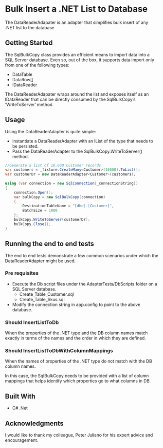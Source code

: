 # Bulk Insert a .NET List to Database

The DataReaderAdapater is an adapter that simplifies bulk insert of any .NET list to the database

## Getting Started

The SqlBulkCopy class provides an efficient means to import data into a SQL Server database. Even so, out of the box, it supports data import only from one of the following types:

* DataTable
* DataRow[]
* IDataReader

 The DataReaderAdapater wraps around the list and exposes itself as an IDataReader that can be directly consumed by the SqlBulkCopy’s ‘WriteToServer’ method.


## Usage

Using the DataReaderAdapter is quite simple:

* Instantiate a DataReaderAdapter with an IList of the type that needs to be persisted.
* Pass the DataReaderAdapter to the SqlBulkCopy.WriteToServer() method.

```csharp
//Generate a list of 10,000 Customer records
var customers = _fixture.CreateMany<Customer>(10000).ToList();
var customerDr = new DataReaderAdapter<Customer>(customers);
 
using (var connection = new SqlConnection(_connectionString))
{
    connection.Open();
    var bulkCopy = new SqlBulkCopy(connection)
    {
        DestinationTableName = "[dbo].[Customer]",
        BatchSize = 1000
    };
    bulkCopy.WriteToServer(customerDr);
    bulkCopy.Close();
}
```

## Running the end to end tests
 The end to end tests demonstrate a few common scenarios under which the DataReaderAdapter might be used.

### Pre requisites
* Execute the Db script files under the AdapterTests/DbScripts folder on a SQL Server database.
	* Create_Table_Customer.sql
	* Create_Table_Skus.sql
* Modify the connection string in app.config to point to the above database.

### Should InsertListToDb
When the properties of the .NET type and the DB column names match exactly in terms of the names and the order in which they are defined.

### Should InsertListToDbWithColumnMappings
When the names of properties of the .NET type do not match with the DB column names.

In this case, the SqlBulkCopy needs to be provided with a list of column mappings that helps identify which properties go to what columns in DB.

## Built With

* C# .Net

## Acknowledgments

I would like to thank my colleague, Peter Juliano for his expert advice and encouragement.

